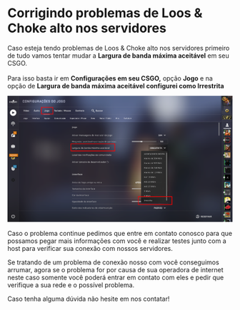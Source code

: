 # Corrigindo problemas de Loos & Choke alto nos servidores

Caso esteja tendo problemas de Loos & Choke alto nos servidores primeiro de tudo vamos tentar mudar a **Largura de banda máxima aceitável** em seu CSGO.\
\
Para isso basta ir em **Configurações em seu CSGO,** opção **Jogo** e na opção de **Largura de banda máxima aceitável **configurei como** Irrestrita**

![Configurando largura de banda máxima aceitável como Irrestrita](<../.gitbook/assets/image (23).png>)

Caso o problema continue pedimos que entre em contato conosco para que possamos pegar mais informações com você e realizar testes junto com a host para verificar sua conexão com nossos servidores.

Se tratando de um problema de conexão nosso com você conseguimos arrumar, agora se o problema for por causa de sua operadora de internet neste caso somente você poderá entrar em contato com eles e pedir que verifique a sua rede e o possível problema.

Caso tenha alguma dúvida não hesite em nos contatar!
